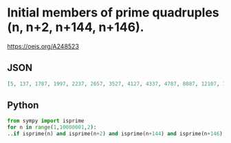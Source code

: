 # Initial members of prime quadruples \(n, n\+2, n\+144, n\+146\)\.
https://oeis.org/A248523
## JSON
```JSON
[5, 137, 1787, 1997, 2237, 2657, 3527, 4127, 4337, 4787, 8087, 12107, 13757, 14447, 17987, 19697, 21377, 23057, 23687, 31247, 32297, 34157, 34367, 35447, 37547, 38567, 39227, 43397, 48677, 51197, 51827, 53087, 58907, 65027, 65837]
```
## Python
```Python
from sympy import isprime
for n in range(1,10000001,2):
..if isprime(n) and isprime(n+2) and isprime(n+144) and isprime(n+146): print(n,end=', ')
```
